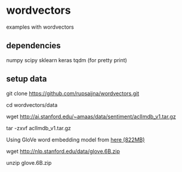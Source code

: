 # wordvectors
examples with wordvectors

## dependencies
numpy
scipy
sklearn
keras
tqdm (for pretty print)

## setup data
git clone https://github.com/rupsaijna/wordvectors.git

cd wordvectors/data

wget http://ai.stanford.edu/~amaas/data/sentiment/aclImdb_v1.tar.gz

tar -zxvf aclImdb_v1.tar.gz


Using GloVe word embedding model from [here (822MB)](http://nlp.stanford.edu/data/glove.6B.zip)

wget http://nlp.stanford.edu/data/glove.6B.zip

unzip glove.6B.zip
